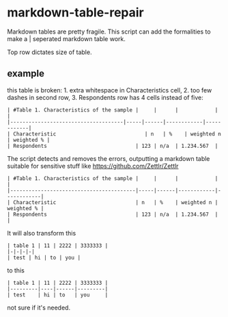# markdown-table-repair
Markdown tables are pretty fragile. This script can add the formalities to make a | seperated markdown table work.

Top row dictates size of table.


## example
this table is broken: 1. extra whitespace in Characteristics cell, 2. too few dashes in second row, 3. Respondents row has 4 cells instead of five:

```
| #Table 1. Characteristics of the sample |     |      |            |            |
|-------------------------------------|-----|------|------------|------------|
| Characteristic                             | n   | %    | weighted n | weighted % |
| Respondents                             | 123 | n/a  | 1.234.567  |
```

The script detects and removes the errors, outputting a markdown table suitable for sensitive stuff like https://github.com/Zettlr/Zettlr

```
| #Table 1. Characteristics of the sample |     |      |            |            |
|-----------------------------------------|-----|------|------------|------------|
| Characteristic                          | n   | %    | weighted n | weighted % |
| Respondents                             | 123 | n/a  | 1.234.567  |            |
```

It will also transform this
```
| table 1 | 11 | 2222 | 3333333 |
|-|-|-|-|
| test | hi | to | you |
```

to this
```
| table 1 | 11 | 2222 | 3333333 |
|---------|----|------|---------|
| test    | hi | to   | you     |
```

not sure if it's needed.
